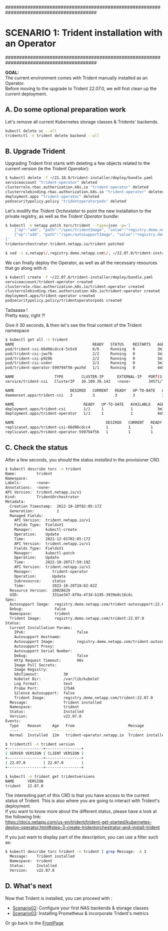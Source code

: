 #########################################################################################
# SCENARIO 1: Trident installation with an Operator
#########################################################################################

**GOAL:**  
The current environment comes with Trident manually installed as an Operator.  
Before moving to the upgrade to Trident 22.07.0, we will first clean up the current deployment.  

## A. Do some optional preparation work

Let's remove all current Kubernetes storage classes & Tridents' backends.

```bash
kubectl delete sc --all
tridentctl -n trident delete backend --all
```

## B. Upgrade Trident

Upgrading Trident first starts with deleting a few objects related to the current version (ie the _Trident Operator_):

```bash
$ kubectl delete -f ~/21.10.0/trident-installer/deploy/bundle.yaml
serviceaccount "trident-operator" deleted
clusterrole.rbac.authorization.k8s.io "trident-operator" deleted
clusterrolebinding.rbac.authorization.k8s.io "trident-operator" deleted
deployment.apps "trident-operator" deleted
podsecuritypolicy.policy "tridentoperatorpods" deleted
```

Let's modify the _Trident Orchestator_ to point the new installation to the private registry, as well as the _Trident Operator_ bundle:

```bash
$ kubectl -n netapp patch torc/trident --type=json -p='[ 
    {"op":"add", "path":"/spec/tridentImage", "value":"registry.demo.netapp.com/trident:22.07.0"}, 
    {"op":"add", "path":"/spec/autosupportImage", "value":"registry.demo.netapp.com/trident-autosupport:22.07.0"}
]'
tridentorchestrator.trident.netapp.io/trident patched

$ sed -i s,netapp\/,registry.demo.netapp.com\/, ~/22.07.0/trident-installer/deploy/bundle.yaml
```

We can finally deploy the Operator, as well as all the necessary resources that go along with it:

```bash
$ kubectl create -f ~/22.07.0/trident-installer/deploy/bundle.yaml
serviceaccount/trident-operator created
clusterrole.rbac.authorization.k8s.io/trident-operator created
clusterrolebinding.rbac.authorization.k8s.io/trident-operator created
deployment.apps/trident-operator created
podsecuritypolicy.policy/tridentoperatorpods created
```

Tadaaaaa !  
Pretty easy, right ?!  

Give it 30 seconds, & then let's see the final content of the Trident namespace

```bash
$ kubectl get all -n trident
NAME                                   READY   STATUS    RESTARTS   AGE
pod/trident-csi-66d96cdcc4-5n5x9       6/6     Running   0          3m15s
pod/trident-csi-jwvfb                  2/2     Running   0          3m15s
pod/trident-csi-p929b                  2/2     Running   0          3m15s
pod/trident-csi-vs4nr                  2/2     Running   0          3m15s
pod/trident-operator-599794f56-pwzhd   1/1     Running   0          4m50s

NAME                  TYPE        CLUSTER-IP      EXTERNAL-IP   PORT(S)              AGE
service/trident-csi   ClusterIP   10.109.36.143   <none>        34571/TCP,9220/TCP   3m16s

NAME                         DESIRED   CURRENT   READY   UP-TO-DATE   AVAILABLE   NODE SELECTOR                                     AGE
daemonset.apps/trident-csi   3         3         3       3            3           kubernetes.io/arch=amd64,kubernetes.io/os=linux   3m15s

NAME                               READY   UP-TO-DATE   AVAILABLE   AGE
deployment.apps/trident-csi        1/1     1            1           3m15s
deployment.apps/trident-operator   1/1     1            1           4m50s

NAME                                         DESIRED   CURRENT   READY   AGE
replicaset.apps/trident-csi-66d96cdcc4       1         1         1       3m15s
replicaset.apps/trident-operator-599794f56   1         1         1       4m50s
```

## C. Check the status

After a few seconds, you should the status _installed_ in the provisioner CRD.

```bash
$ kubectl describe torc -n trident
Name:         trident
Namespace:
Labels:       <none>
Annotations:  <none>
API Version:  trident.netapp.io/v1
Kind:         TridentOrchestrator
Metadata:
  Creation Timestamp:  2022-10-20T02:05:17Z
  Generation:          1
  Managed Fields:
    API Version:  trident.netapp.io/v1
    Fields Type:  FieldsV1
    Manager:      kubectl-create
    Operation:    Update
    Time:         2021-12-01T02:05:17Z
    API Version:  trident.netapp.io/v1
    Fields Type:  FieldsV1
    Manager:      kubectl-patch
    Operation:    Update
    Time:         2022-10-20T17:59:19Z
    API Version:  trident.netapp.io/v1
    Manager:         trident-operator
    Operation:       Update
    Subresource:     status
    Time:            2022-10-20T18:02:02Z
  Resource Version:  20028639
  UID:               331ae347-8f9a-4f3d-b195-3939e0c16c6c
Spec:
  Autosupport Image:  registry.demo.netapp.com/trident-autosupport:22.07.0
  Debug:              false
  Namespace:          trident
  Trident Image:      registry.demo.netapp.com/trident:22.07.0
Status:
  Current Installation Params:
    IPv6:                       false
    Autosupport Hostname:
    Autosupport Image:          registry.demo.netapp.com/trident-autosupport:22.07.0
    Autosupport Proxy:
    Autosupport Serial Number:
    Debug:                      false
    Http Request Timeout:       90s
    Image Pull Secrets:
    Image Registry:
    k8sTimeout:           30
    Kubelet Dir:          /var/lib/kubelet
    Log Format:           text
    Probe Port:           17546
    Silence Autosupport:  false
    Trident Image:        registry.demo.netapp.com/trident:22.07.0
  Message:                Trident installed
  Namespace:              trident
  Status:                 Installed
  Version:                v22.07.0
Events:
  Type    Reason     Age   From                        Message
  ----    ------     ----  ----                        -------
  Normal  Installed  12m   trident-operator.netapp.io  Trident installed

$ tridentctl -n trident version
+----------------+----------------+
| SERVER VERSION | CLIENT VERSION |
+----------------+----------------+
| 22.07.0        | 22.07.0        |
+----------------+----------------+

$ kubectl -n trident get tridentversions
NAME      VERSION
trident   22.07.0
```

The interesting part of this CRD is that you have access to the current status of Trident.
This is also where you are going to interact with Trident's deployment.  
If you want to know more about the different status, please have a look at the following link:  
https://docs.netapp.com/us-en/trident/trident-get-started/kubernetes-deploy-operator.html#step-3-create-tridentorchestrator-and-install-trident
  
If you just want to display part of the description, you can use a filter such as:

```bash
$ kubectl describe torc trident -n trident | grep Message: -A 3
  Message:    Trident installed
  Namespace:  trident
  Status:     Installed
  Version:    v22.07.0
```

## D. What's next

Now that Trident is installed, you can proceed with :  

- [Scenario02](../../Scenario02):  Configure your first NAS backends & storage classes  
- [Scenario03](../../Scenario03):  Installing Prometheus & incorporate Trident's metrics  

Or go back to the [FrontPage](https://github.com/YvosOnTheHub/LabNetApp)
